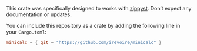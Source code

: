 This crate was specifically designed to works with [zippyst](https://github.com/scotow/zippyst).
Don’t expect any documentation or updates.


You can include this repository as a crate by adding the following line in your `Cargo.toml`:
```toml
minicalc = { git = "https://github.com/irevoire/minicalc" }
```
